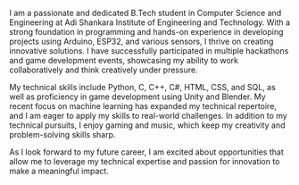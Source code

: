 I am a passionate and dedicated B.Tech student in Computer Science and Engineering at Adi Shankara Institute of Engineering and Technology. With a strong foundation in programming and hands-on experience in developing projects using Arduino, ESP32, and various sensors, I thrive on creating innovative solutions. I have successfully participated in multiple hackathons and game development events, showcasing my ability to work collaboratively and think creatively under pressure.

My technical skills include Python, C, C++, C#, HTML, CSS, and SQL, as well as proficiency in game development using Unity and Blender. My recent focus on machine learning has expanded my technical repertoire, and I am eager to apply my skills to real-world challenges. In addition to my technical pursuits, I enjoy gaming and music, which keep my creativity and problem-solving skills sharp.

As I look forward to my future career, I am excited about opportunities that allow me to leverage my technical expertise and passion for innovation to make a meaningful impact.
